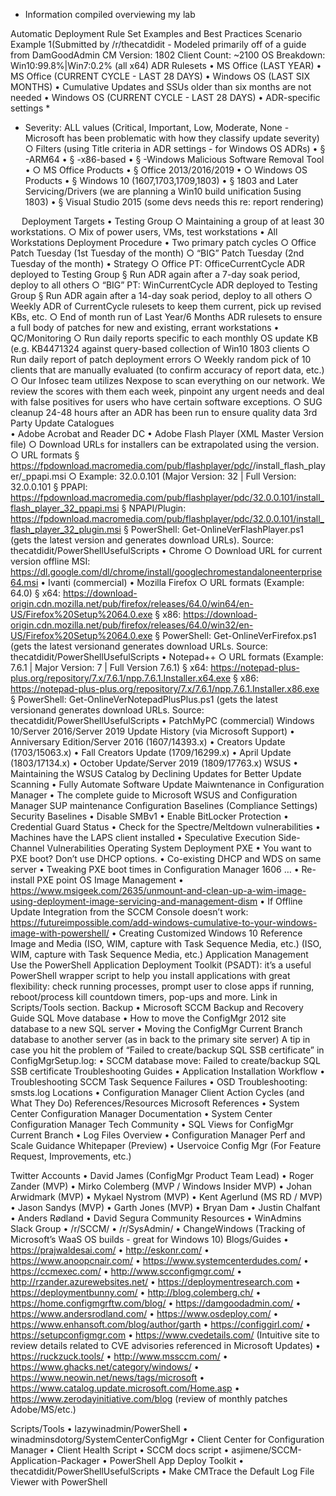 * Information compiled overviewing my lab

Automatic Deployment Rule Set Examples and Best Practices
Scenario Example 1(Submitted by /r/thecatdidit - Modeled primarily off of a guide from DamGoodAdmin CM Version: 1802
Client Count: ~2100
OS Breakdown: Win10:99.8%|Win7:0.2% (all x64)
ADR Rulesets
	• MS Office (LAST YEAR)
	• MS Office (CURRENT CYCLE - LAST 28 DAYS)
	• Windows OS (LAST SIX MONTHS)
•	Cumulative Updates and SSUs older than six months are not needed
	• Windows OS (CURRENT CYCLE - LAST 28 DAYS)
• ADR-specific settings
* 		
* Severity: ALL values (Critical, Important, Low, Moderate, None - Microsoft has been problematic with 
how they classify update severity)
		○ Filters (using Title criteria in ADR settings - for Windows OS ADRs)
•	§ -ARM64
•	§ -x86-based
•	§ -Windows Malicious Software Removal Tool
•	○ MS Office Products
•	§ Office 2013/2016/2019
•	○ Windows OS Products
•	§ Windows 10 (1607,1703,1709,1803)
•	§ 1803 and Later Servicing/Drivers (we are planning a Win10 build unification 5using 1803)
•	§ Visual Studio 2015 (some devs needs this re: report rendering)

 
Deployment Targets 
	• Testing Group
		○ Maintaining a group of at least 30 workstations. 
		○ Mix of power users, VMs, test workstations
	• All Workstations
Deployment Procedure
	• Two primary patch cycles
		○ Office Patch Tuesday (1st Tuesday of the month)
		○ “BIG” Patch Tuesday (2nd Tuesday of the month)
	• Strategy
		○ Office PT: OfficeCurrentCycle ADR deployed to Testing Group
			§ Run ADR again after a 7-day soak period, deploy to all others
		○ “BIG” PT: WinCurrentCycle ADR deployed to Testing Group
			§ Run ADR again after a 14-day soak period, deploy to all others
		○ Weekly ADR of CurrentCycle rulesets to keep them current, pick up revised KBs, etc.
		○ End of month run of Last Year/6 Months ADR rulesets to ensure a full body of patches for new and existing, errant workstations
	• QC/Monitoring
		○ Run daily reports specific to each monthly OS update KB (e.g. KB4471324 against query-based collection of Win10 1803 clients
		○ Run daily report of patch deployment errors
		○ Weekly random pick of 10 clients that are manually evaluated (to confirm accuracy of report data, etc.)
		○ Our Infosec team utilizes Nexpose to scan everything on our network. We review the scores with them each week, pinpoint any urgent needs and deal with false positives for users who have certain software exceptions.
		○ SUG cleanup 24-48 hours after an ADR has been run to ensure quality data
3rd Party Update Catalogues                                                                                                           
	• Adobe Acrobat and Reader DC
	• Adobe Flash Player (XML Master Version file)
		○ Download URLs for installers can be extrapolated using the version. 
		○ URL formats
			§ https://fpdownload.macromedia.com/pub/flashplayer/pdc/<FLASHMAJORVERSION>/install_flash_player/<FLASHFULLVERSION>_ppapi.msi
		○ Example: 32.0.0.101 (Major Version: 32 | Full Version: 32.0.0.101
			§ PPAPI: https://fpdownload.macromedia.com/pub/flashplayer/pdc/32.0.0.101/install_flash_player_32_ppapi.msi
			§ NPAPI/Plugin: https://fpdownload.macromedia.com/pub/flashplayer/pdc/32.0.0.101/install_flash_player_32_plugin.msi
			§ PowerShell: Get-OnlineVerFlashPlayer.ps1 (gets the latest version and generates download URLs). Source: thecatdidit/PowerShellUsefulScripts
	• Chrome
		○ Download URL for current version offline MSI: https://dl.google.com/dl/chrome/install/googlechromestandaloneenterprise64.msi
	• Ivanti (commercial)
	• Mozilla Firefox
		○ URL formats (Example: 64.0)
			§ x64: https://download-origin.cdn.mozilla.net/pub/firefox/releases/64.0/win64/en-US/Firefox%20Setup%2064.0.exe
			§ x86: https://download-origin.cdn.mozilla.net/pub/firefox/releases/64.0/win32/en-US/Firefox%20Setup%2064.0.exe
			§ PowerShell: Get-OnlineVerFirefox.ps1 (gets the latest versionand generates download URLs. Source: thecatdidit/PowerShellUsefulScripts
	• Notepad++
		○ URL formats (Example: 7.6.1 | Major Version: 7 | Full Version 7.6.1)
			§ x64: https://notepad-plus-plus.org/repository/7.x/7.6.1/npp.7.6.1.Installer.x64.exe
			§ x86: https://notepad-plus-plus.org/repository/7.x/7.6.1/npp.7.6.1.Installer.x86.exe
			§ PowerShell: Get-OnlineVerNotepadPlusPlus.ps1 (gets the latest versionand generates download URLs. Source: thecatdidit/PowerShellUsefulScripts
	• PatchMyPC (commercial)
Windows 10/Server 2016/Server 2019 Update History
(via Microsoft Support)
	• Anniversary Edition/Server 2016 (1607/14393.x)
	• Creators Update (1703/15063.x)
	• Fall Creators Update (1709/16299.x)
	• April Update (1803/17134.x)
	• October Update/Server 2019 (1809/17763.x)
WSUS
	• Maintaining the WSUS Catalog by Declining Updates for Better Update Scanning 
	• Fully Automate Software Update Maiwntenance in Configuration Manager
	• The complete guide to Microsoft WSUS and Configuration Manager SUP maintenance
Configuration Baselines (Compliance Settings)
Security Baselines
	• Disable SMBv1
	• Enable BitLocker Protection
	• Credential Guard Status
	• Check for the Spectre/Meltdown vulnerabilities
	• Machines have the LAPS client installed
	• Speculative Execution Side-Channel Vulnerabilities
Operating System Deployment
PXE
	• You want to PXE boot? Don’t use DHCP options.
	• Co-existing DHCP and WDS on same server
	• Tweaking PXE boot times in Configuration Manager 1606 …
	• Re-install PXE point
OS Image Management
	• https://www.msigeek.com/2635/unmount-and-clean-up-a-wim-image-using-deployment-image-servicing-and-management-dism
	• If Offline Update Integration from the SCCM Console doesn’t work: https://futureimpossible.com/add-windows-cumulative-to-your-windows-image-with-powershell/ 
	• Creating Customized Windows 10 Reference Image and Media (ISO, WIM, capture with Task Sequence Media, etc.) (ISO, WIM, capture with Task Sequence Media, etc.)
Application Management
Use the PowerShell Application Deployment Toolkit (PSADT): it’s a useful PowerShell wrapper script to help you install applications with great flexibility: check running processes, prompt user to close apps if running, reboot/process kill countdown timers, pop-ups and more. Link in Scripts/Tools section.
Backup
	• Microsoft SCCM Backup and Recovery Guide
SQL
Move database
	• How to move the ConfigMgr 2012 site database to a new SQL server
	• Moving the ConfigMgr Current Branch database to another server (as in back to the primary site server)
A tip in case you hit the problem of “Failed to create/backup SQL SSB certificate” in ConfigMgrSetup.log:
	• SCCM database move: Failed to create/backup SQL SSB certificate
Troubleshooting Guides
	• Application Installation Workflow
	• Troubleshooting SCCM Task Sequence Failures
	• OSD Troubleshooting: smsts.log Locations
	• Configuration Manager Client Action Cycles (and What They Do)
References/Resources
Microsoft References
	• System Center Configuration Manager Documentation 
	• System Center Configuration Manager Tech Community
	• SQL Views for ConfigMgr Current Branch
	• Log Files Overview
	• Configuration Manager Perf and Scale Guidance Whitepaper (Preview)
	• Uservoice Config Mgr (For Feature Request, Improvements, etc.) 

Twitter Accounts
	• David James (ConfigMgr Product Team Lead)
	• Roger Zander (MVP)
	• Mirko Colemberg (MVP / Windows Insider MVP)
	• Johan Arwidmark (MVP)
	• Mykael Nystrom (MVP)
	• Kent Agerlund (MS RD / MVP)
	• Jason Sandys (MVP)
	• Garth Jones (MVP)
	• Bryan Dam 
	• Justin Chalfant
	• Anders Rødland
	• David Segura
Community Resources
	• WinAdmins Slack Group
	• /r/SCCM/
	• /r/SysAdmin/ 
	• ChangeWindows (Tracking of Microsoft’s WaaS OS builds - great for Windows 10)
Blogs/Guides
	• https://prajwaldesai.com/
	• http://eskonr.com/
	• https://www.anoopcnair.com/ 
	• https://www.systemcenterdudes.com/
	• https://ccmexec.com/ 
	• http://www.scconfigmgr.com/ 
	• http://rzander.azurewebsites.net/
	• https://deploymentresearch.com
	• https://deploymentbunny.com/ 
	• http://blog.colemberg.ch/
	• https://home.configmgrftw.com/blog/
	• https://damgoodadmin.com/ 
	• https://www.andersrodland.com/ 
	• https://www.osdeploy.com/
	• https://www.enhansoft.com/blog/author/garth
	• https://configgirl.com/
	• https://setupconfigmgr.com
	• https://www.cvedetails.com/ (Intuitive site to review details related to CVE advisories referenced in Microsoft Updates)
	• https://ruckzuck.tools/
	• http://www.mssccm.com/ 
	• https://www.ghacks.net/category/windows/
	• https://www.neowin.net/news/tags/microsoft
	• https://www.catalog.update.microsoft.com/Home.asp 
	• https://www.zerodayinitiative.com/blog (review of monthly patches Adobe/MS/etc.)


Scripts/Tools
	• lazywinadmin/PowerShell
	• winadminsdotorg/SystemCenterConfigMgr 
	• Client Center for Configuration Manager
	• Client Health Script
	• SCCM docs script
	• asjimene/SCCM-Application-Packager
	• PowerShell App Deploy Toolkit 
	• thecatdidit/PowerShellUsefulScripts
	• Make CMTrace the Default Log File Viewer with PowerShell


